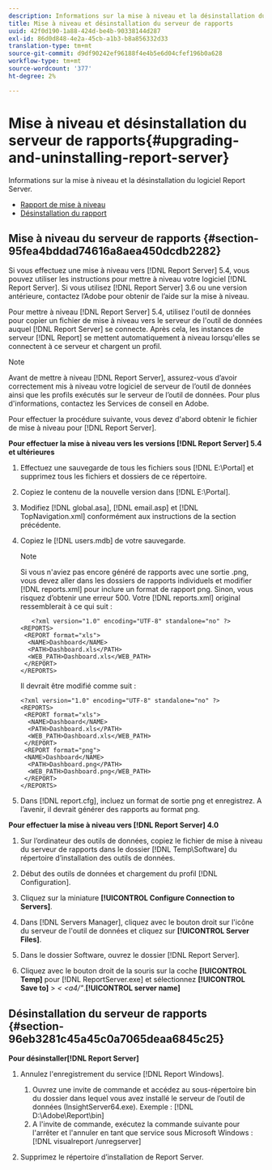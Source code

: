 ```yaml
---
description: Informations sur la mise à niveau et la désinstallation du logiciel Report Server.
title: Mise à niveau et désinstallation du serveur de rapports
uuid: 42f0d190-1a88-424d-be4b-90338144d287
exl-id: 86d0d848-4e2a-45cb-a1b3-b8a856332d33
translation-type: tm+mt
source-git-commit: d9df90242ef96188f4e4b5e6d04cfef196b0a628
workflow-type: tm+mt
source-wordcount: '377'
ht-degree: 2%

---
```


# Mise à niveau et désinstallation du serveur de rapports{#upgrading-and-uninstalling-report-server}

Informations sur la mise à niveau et la désinstallation du logiciel Report Server.

* [Rapport de mise à niveau](../../../home/c-rpt-oview/c-inst-rpt/c-upgrade-uninstall-rpt.md#section-95fea4bddad74616a8aea450dcdb2282)
* [Désinstallation du rapport](../../../home/c-rpt-oview/c-inst-rpt/c-upgrade-uninstall-rpt.md#section-96eb3281c45a45c0a7065deaa6845c25)

## Mise à niveau du serveur de rapports {#section-95fea4bddad74616a8aea450dcdb2282}

Si vous effectuez une mise à niveau vers [!DNL Report Server] 5.4, vous pouvez utiliser les instructions pour mettre à niveau votre logiciel [!DNL Report Server]. Si vous utilisez [!DNL Report Server] 3.6 ou une version antérieure, contactez l’Adobe pour obtenir de l’aide sur la mise à niveau.

Pour mettre à niveau [!DNL Report Server] 5.4, utilisez l&#39;outil de données pour copier un fichier de mise à niveau vers le serveur de l&#39;outil de données auquel [!DNL Report Server] se connecte. Après cela, les instances de serveur [!DNL Report] se mettent automatiquement à niveau lorsqu&#39;elles se connectent à ce serveur et chargent un profil.

>[!NOTE]
>
>Avant de mettre à niveau [!DNL Report Server], assurez-vous d’avoir correctement mis à niveau votre logiciel de serveur de l’outil de données ainsi que les profils exécutés sur le serveur de l’outil de données. Pour plus d&#39;informations, contactez les Services de conseil en Adobe.

Pour effectuer la procédure suivante, vous devez d&#39;abord obtenir le fichier de mise à niveau pour [!DNL Report Server].

**Pour effectuer la mise à niveau vers les versions  [!DNL Report Server] 5.4 et ultérieures**

1. Effectuez une sauvegarde de tous les fichiers sous [!DNL E:\Portal] et supprimez tous les fichiers et dossiers de ce répertoire.
1. Copiez le contenu de la nouvelle version dans [!DNL E:\Portal].
1. Modifiez [!DNL global.asa], [!DNL email.asp] et [!DNL TopNavigation.xml] conformément aux instructions de la section précédente.

1. Copiez le [!DNL users.mdb] de votre sauvegarde.

   >[!NOTE]
   >
   >Si vous n&#39;aviez pas encore généré de rapports avec une sortie .png, vous devez aller dans les dossiers de rapports individuels et modifier [!DNL reports.xml] pour inclure un format de rapport png. Sinon, vous risquez d’obtenir une erreur 500. Votre [!DNL reports.xml] original ressemblerait à ce qui suit :

   ```
      <?xml version="1.0" encoding="UTF-8" standalone="no" ?>
   <REPORTS>
    <REPORT format="xls">
     <NAME>Dashboard</NAME>
     <PATH>Dashboard.xls</PATH>
     <WEB_PATH>Dashboard.xls</WEB_PATH>
    </REPORT>
   </REPORTS>
   ```

   Il devrait être modifié comme suit :

   ```
   <?xml version="1.0" encoding="UTF-8" standalone="no" ?>
   <REPORTS>
    <REPORT format="xls">
     <NAME>Dashboard</NAME>
     <PATH>Dashboard.xls</PATH>
     <WEB_PATH>Dashboard.xls</WEB_PATH>
    </REPORT>
    <REPORT format="png">
    <NAME>Dashboard</NAME>
     <PATH>Dashboard.png</PATH>
     <WEB_PATH>Dashboard.png</WEB_PATH>
    </REPORT>
   </REPORTS>
   ```

1. Dans [!DNL report.cfg], incluez un format de sortie png et enregistrez. A l’avenir, il devrait générer des rapports au format png.

**Pour effectuer la mise à niveau vers  [!DNL Report Server] 4.0**

1. Sur l’ordinateur des outils de données, copiez le fichier de mise à niveau du serveur de rapports dans le dossier [!DNL Temp\Software] du répertoire d’installation des outils de données.
1. Début des outils de données et chargement du profil [!DNL Configuration].
1. Cliquez sur la miniature **[!UICONTROL Configure Connection to Servers]**.
1. Dans [!DNL Servers Manager], cliquez avec le bouton droit sur l&#39;icône du serveur de l&#39;outil de données et cliquez sur **[!UICONTROL Server Files]**.

1. Dans le dossier Software, ouvrez le dossier [!DNL Report Server].
1. Cliquez avec le bouton droit de la souris sur la coche **[!UICONTROL Temp]** pour [!DNL ReportServer.exe] et sélectionnez **[!UICONTROL Save to]** > *&lt; &lt;a4/&quot;*.**[!UICONTROL server name]**

## Désinstallation du serveur de rapports {#section-96eb3281c45a45c0a7065deaa6845c25}

**Pour désinstaller[!DNL Report Server]**

1. Annulez l&#39;enregistrement du service [!DNL Report Windows].

   1. Ouvrez une invite de commande et accédez au sous-répertoire bin du dossier dans lequel vous avez installé le serveur de l’outil de données (InsightServer64.exe). Exemple : [!DNL D:\Adobe\Report\bin]
   1. A l&#39;invite de commande, exécutez la commande suivante pour l&#39;arrêter et l&#39;annuler en tant que service sous Microsoft Windows : [!DNL visualreport /unregserver]

1. Supprimez le répertoire d’installation de Report Server.
